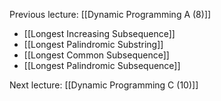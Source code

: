Previous lecture: [[Dynamic Programming A (8)]]


- [[Longest Increasing Subsequence]]
- [[Longest Palindromic Substring]]
- [[Longest Common Subsequence]]
- [[Longest Palindromic Subsequence]]

Next lecture: [[Dynamic Programming C (10)]]
